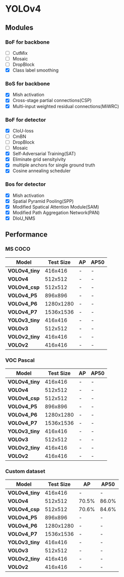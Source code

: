 # YOLOv4  

## Modules  
### BoF for backbone  
- [ ] CutMix   
- [ ] Mosaic 
- [ ] DropBlock  
- [x] Class label smoothing  
### BoS for backbone  
- [x] Mish activation  
- [x] Cross-stage partial connections(CSP)  
- [x] Multi-input weighted residual connections(MiWRC)  
### BoF for detector  
- [x] CIoU-loss  
- [ ] CmBN  
- [ ] DropBlock
- [ ] Mosaic  
- [x] Self-Adversarial Training(SAT)  
- [x] Eliminate grid sensityivity  
- [x] multiple anchors for single ground truth
- [x] Cosine annealing scheduler
### Bos for detector  
- [x] Mish activation  
- [x] Spatial Pyramid Pooling(SPP)  
- [x] Modified Spatical Attention Module(SAM)
- [x] Modified Path Aggregation Network(PAN)
- [x] DIoU_NMS

## Performance  
### MS COCO 
| Model | Test Size | AP | AP50 |  
| ------------- | ------ | ------| ------ |
| **VOLOv4_tiny**  | 416x416 | - | - |
| **VOLOv4**  | 512x512 | - | - |
| **VOLOv4_csp**  | 512x512 | - | - |
| **VOLOv4_P5**  | 896x896 | - | - |
| **VOLOv4_P6**  | 1280x1280 | - | - |
| **VOLOv4_P7**  | 1536x1536 | - | - |
| **YOLOv3_tiny**  | 416x416 | - | - |
| **VOLOv3**  | 512x512 | - | - |
| **VOLOv2_tiny**  | 416x416 | - | - |
| **VOLOv2**  | 416x416 | - | - |

### VOC Pascal 
| Model | Test Size | AP | AP50 |  
| ------------- | ------ | ------| ------ |
| **VOLOv4_tiny**  | 416x416 | - | - |
| **VOLOv4**  | 512x512 | - | - |
| **VOLOv4_csp**  | 512x512 | - | - |
| **VOLOv4_P5**  | 896x896 | - | - |
| **VOLOv4_P6**  | 1280x1280 | - | - |
| **VOLOv4_P7**  | 1536x1536 | - | - |
| **YOLOv3_tiny**  | 416x416 | - | - |
| **VOLOv3**  | 512x512 | - | - |
| **VOLOv2_tiny**  | 416x416 | - | - |
| **VOLOv2**  | 416x416 | - | - |

### Custom dataset  
| Model | Test Size | AP | AP50 |  
| ------------- | ------ | ------ | ------ |
| **VOLOv4_tiny**  | 416x416 | - | - |
| **VOLOv4**  | 512x512 | 70.5% | 86.0% |
| **VOLOv4_csp**  | 512x512 | 70.6% | 84.6% |
| **VOLOv4_P5**  | 896x896 | - | - |
| **VOLOv4_P6**  | 1280x1280 | - | - |
| **VOLOv4_P7**  | 1536x1536 | - | - |
| **YOLOv3_tiny**  | 416x416 | - | - |
| **VOLOv3**  | 512x512 | - | - |
| **VOLOv2_tiny**  | 416x416 | - | - |
| **VOLOv2**  | 416x416 | - | - |
